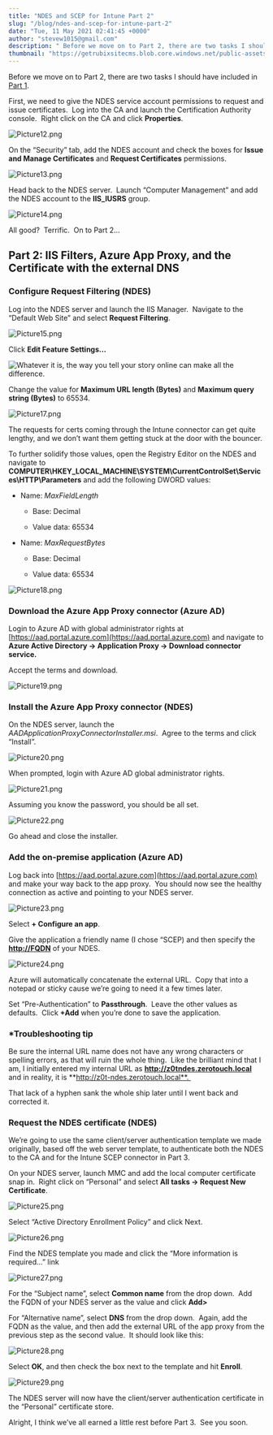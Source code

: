 ```yaml
---
title: "NDES and SCEP for Intune Part 2"
slug: "/blog/ndes-and-scep-for-intune-part-2"
date: "Tue, 11 May 2021 02:41:45 +0000"
author: "stevew1015@gmail.com"
description: " Before we move on to Part 2, there are two tasks I should have included in Part 1.First, we need to give the NDES service account permissions to request and issue certificates.&nbsp; Log into the CA and launch the Certification Authority console.&nbsp; Right click on the CA and"
thumbnail: "https://getrubixsitecms.blob.core.windows.net/public-assets/content/v1/logo512.png"
---
```


Before we move on to Part 2, there are two tasks I should have included in [Part 1](https://www.getrubix.com/blog/ndes-and-scep-for-intune-part-1).

First, we need to give the NDES service account permissions to request and issue certificates.  Log into the CA and launch the Certification Authority console.  Right click on the CA and click **Properties**.

![Picture12.png](https://getrubixsitecms.blob.core.windows.net/public-assets/content/v1/5dd365a31aa1fd743bc30b8e/1620699811466-SCF6259FJV7A0PXWRYJY/Picture12.png)

On the “Security” tab, add the NDES account and check the boxes for **Issue and Manage Certificates** and **Request Certificates** permissions.

![Picture13.png](https://getrubixsitecms.blob.core.windows.net/public-assets/content/v1/5dd365a31aa1fd743bc30b8e/1620699861464-LYFJ5XY108DI9SQEXSA2/Picture13.png)

Head back to the NDES server.  Launch “Computer Management” and add the NDES account to the **IIS\_IUSRS** group.

![Picture14.png](https://getrubixsitecms.blob.core.windows.net/public-assets/content/v1/5dd365a31aa1fd743bc30b8e/1620699887853-4OB0DAC5MKNS3OQHIBP3/Picture14.png)

All good?  Terrific.  On to Part 2…

**Part 2: IIS Filters, Azure App Proxy, and the Certificate with the external DNS**
-----------------------------------------------------------------------------------

### **Configure Request Filtering (NDES)**

Log into the NDES server and launch the IIS Manager.  Navigate to the “Default Web Site” and select **Request Filtering**.

![Picture15.png](https://getrubixsitecms.blob.core.windows.net/public-assets/content/v1/5dd365a31aa1fd743bc30b8e/1620699958991-E5WKMIBMP1KN1XYN8XSW/Picture15.png)

Click **Edit Feature Settings…**

![Whatever it is, the way you tell your story online can make all the difference.](https://getrubixsitecms.blob.core.windows.net/public-assets/content/v1/5dd365a31aa1fd743bc30b8e/1620699977696-N0JBS252W4076VA2L0ZJ/Picture16.png)

Change the value for **Maximum URL length (Bytes)** and **Maximum query string (Bytes)** to 65534.

![Picture17.png](https://getrubixsitecms.blob.core.windows.net/public-assets/content/v1/5dd365a31aa1fd743bc30b8e/1620699999186-ZQ9JN8FKR42YAJQM3T27/Picture17.png)

The requests for certs coming through the Intune connector can get quite lengthy, and we don’t want them getting stuck at the door with the bouncer.

To further solidify those values, open the Registry Editor on the NDES and navigate to **COMPUTER\\HKEY\_LOCAL\_MACHINE\\SYSTEM\\CurrentControlSet\\Services\\HTTP\\Parameters** and add the following DWORD values:

-   Name: _MaxFieldLength_
    
    -   Base: Decimal
        
    -   Value data: 65534
        
-   Name: _MaxRequestBytes_
    
    -   Base: Decimal
        
    -   Value data: 65534
        

![Picture18.png](https://getrubixsitecms.blob.core.windows.net/public-assets/content/v1/5dd365a31aa1fd743bc30b8e/1620700090337-5XF99PTR016NW5ITIB4P/Picture18.png)

### **Download the Azure App Proxy connector (Azure AD)**

Login to Azure AD with global administrator rights at [https://aad.portal.azure.com](https://aad.portal.azure.com) and navigate to **Azure Active Directory -> Application Proxy -> Download connector service.** 

Accept the terms and download.

![Picture19.png](https://getrubixsitecms.blob.core.windows.net/public-assets/content/v1/5dd365a31aa1fd743bc30b8e/1620700117345-NK7IVQKNI5AQL0TIQDWS/Picture19.png)

### **Install the Azure App Proxy connector (NDES)**

On the NDES server, launch the _AADApplicationProxyConnectorInstaller.msi_.  Agree to the terms and click “Install”.

![Picture20.png](https://getrubixsitecms.blob.core.windows.net/public-assets/content/v1/5dd365a31aa1fd743bc30b8e/1620700155684-9KALMEM3T4PNE98KBZHV/Picture20.png)

When prompted, login with Azure AD global administrator rights.

![Picture21.png](https://getrubixsitecms.blob.core.windows.net/public-assets/content/v1/5dd365a31aa1fd743bc30b8e/1620700168868-4WLKDO2AOG75GWMQDHK9/Picture21.png)

Assuming you know the password, you should be all set.

![Picture22.png](https://getrubixsitecms.blob.core.windows.net/public-assets/content/v1/5dd365a31aa1fd743bc30b8e/1620700189035-0P2ROYUWMV0RWHGBWE88/Picture22.png)

Go ahead and close the installer.

### **Add the on-premise application (Azure AD)**

Log back into [https://aad.portal.azure.com](https://aad.portal.azure.com) and make your way back to the app proxy.  You should now see the healthy connection as active and pointing to your NDES server.

![Picture23.png](https://getrubixsitecms.blob.core.windows.net/public-assets/content/v1/5dd365a31aa1fd743bc30b8e/1620700215443-6QYHUS8TT4U0TE5HLZUB/Picture23.png)

Select **\+ Configure an app**.

Give the application a friendly name (I chose “SCEP) and then specify the **<http://FQDN>** of your NDES. 

![Picture24.png](https://getrubixsitecms.blob.core.windows.net/public-assets/content/v1/5dd365a31aa1fd743bc30b8e/1620700274822-37TXUBKDKEEOZIEKX7NA/Picture24.png)

Azure will automatically concatenate the external URL.  Copy that into a notepad or sticky cause we’re going to need it a few times later. 

Set “Pre-Authentication” to **Passthrough**.  Leave the other values as defaults.  Click **+Add** when you’re done to save the application.

### **\*Troubleshooting tip**

Be sure the internal URL name does not have any wrong characters or spelling errors, as that will ruin the whole thing.  Like the brilliant mind that I am, I initially entered my internal URL as **http://z0tndes.zerotouch.local** and in reality, it is **http://z0t-ndes.zerotouch.local**. 

That lack of a hyphen sank the whole ship later until I went back and corrected it.

### **Request the NDES certificate (NDES)**

We’re going to use the same client/server authentication template we made originally, based off the web server template, to authenticate both the NDES to the CA and for the Intune SCEP connector in Part 3.

On your NDES server, launch MMC and add the local computer certificate snap in.  Right click on “Personal” and select **All tasks -> Request New Certificate**. 

![Picture25.png](https://getrubixsitecms.blob.core.windows.net/public-assets/content/v1/5dd365a31aa1fd743bc30b8e/1620700357447-CVKN1XTZLRNPNQ0FQK16/Picture25.png)

Select “Active Directory Enrollment Policy” and click Next.

![Picture26.png](https://getrubixsitecms.blob.core.windows.net/public-assets/content/v1/5dd365a31aa1fd743bc30b8e/1620700381199-DOEV911VS2WBJ1VLE1QE/Picture26.png)

Find the NDES template you made and click the “More information is required…” link

![Picture27.png](https://getrubixsitecms.blob.core.windows.net/public-assets/content/v1/5dd365a31aa1fd743bc30b8e/1620700411860-N6V32QCE1JQFC00CCJME/Picture27.png)

For the “Subject name”, select **Common name** from the drop down.  Add the FQDN of your NDES server as the value and click **Add>**

For “Alternative name”, select **DNS** from the drop down.  Again, add the FQDN as the value, and then add the external URL of the app proxy from the previous step as the second value.  It should look like this:

![Picture28.png](https://getrubixsitecms.blob.core.windows.net/public-assets/content/v1/5dd365a31aa1fd743bc30b8e/1620700436434-CS47B6W9Y4YOE2IMOFY2/Picture28.png)

Select **OK**, and then check the box next to the template and hit **Enroll**.

![Picture29.png](https://getrubixsitecms.blob.core.windows.net/public-assets/content/v1/5dd365a31aa1fd743bc30b8e/1620700453610-TY1DPWYR1JO4LFR105Q8/Picture29.png)

The NDES server will now have the client/server authentication certificate in the “Personal” certificate store.

Alright, I think we’ve all earned a little rest before Part 3.  See you soon.
